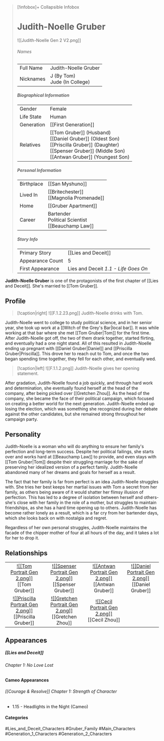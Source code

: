 > [!infobox]+ Collapsible Infobox
> # Judith-Noelle Gruber
> ![[Judith-Noelle Gen 2 V2.png]] 
> ###### Names 
> |  |  | 
> | ---- | ---- | 
> | Full Name | Judith-Noelle Gruber | 
> | Nicknames | J (By Tom)<br>Jude (In College) | 
>
> ##### Biographical Information
> |  |  | 
> | ---- | ---- | 
> | Gender | Female | 
> | Life State | Human |
> | Generation | [[First Generation]] |
> | Relatives | [[Tom Gruber]] (Husband)<br>[[Daniel Gruber]] (Oldest Son)<br>[[Priscilla Gruber]] (Daughter)<br>[[Spenser Gruber]] (Middle Son)<br>[[Antwan Gruber]] (Youngest Son)
> 
> ##### Personal Information
> |  |  | 
> | ---- | ---- | 
> | Birthplace |[[San Myshuno]]| 
> | Lived In |[[Britechester]]<br>[[Magnolia Promenade]]| 
> | Home |[[Gruber Apartment]]| 
> | Career | Bartender<br>Political Scientist<br>[[Beauchamp Law]] | 
> 
> ##### Story Info
> |  |  | 
> | ---- | ---- | 
> | Primary Story | [[Lies and Deceit]] | 
> | Appearance Count | 5 | 
> | First Appearance | Lies and Deceit *1.1 - Life Goes On*

**Judith-Noelle Gruber** is one of the protagonists of the first chapter of [[Lies and Deceit]]. She's married to [[Tom Gruber]].

## Profile
> [!caption|right]
> ![[F.1.2.23.png]] 
> Judith-Noelle drinks with Tom.

Judith-Noelle went to college to study political science, and in her senior year, she took up work at a [[Witch of the Grey's Bar|local bar]]. It was while working at that bar where she met [[Tom Gruber|Tom]] for the first time. After Judith-Noelle got off, the two of them drank together, started flirting, and eventually had a one night stand. All of this resulted in Judith-Noelle ending up pregnant with [[Daniel Gruber|Daniel]] and [[Priscilla Gruber|Priscilla]]. This drove her to reach out to Tom, and once the two began spending time together, they fell for each other, and eventually wed.

> [!caption|left]
> ![[F.1.1.2.png]] 
> Judith-Noelle gives her opening statement.

After gradation, Judith-Noelle found a job quickly, and through hard work and determination, she eventually found herself at the head of the company, after being picked over [[Gretchen Zhou]]. As the head of the company, she became the face of their political campaign, which focused on creating a better world for the next generation. Judith-Noelle ended up losing the election, which was something she recognized during her debate against the other candidates, but she remained strong throughout her campaign party.

## Personality
Judith-Noelle is a woman who will do anything to ensure her family's perfection and long-term success. Despite her political failings, she starts over and works hard at [[Beauchamp Law]] to provide, and even stays with [[Tom Gruber|Tom]] despite their struggling marriage for the sake of preserving her idealized version of a perfect family. Judith-Noelle abandoned many of her dreams and goals for herself as a result.

The fact that her family is far from perfect is an idea Judith-Noelle struggles with. She tries her best keeps her martial issues with Tom a secret from her family, as others being aware of it would shatter her flimsy illusion of perfection. This has led to a degree of isolation between herself and others- she's close with her family in the role of a mother, but struggles to maintain friendships, as she has a hard time opening up to others. Judith-Noelle has become rather lonely as a result, which is a far cry from her bartender days, which she looks back on with nostalgia and regret.

Regardless of her own personal struggles, Judith-Noelle maintains the facade of the chipper mother of four at all hours of the day, and it takes a lot for her to drop it.

## Relationships
| | | | | 
| ------------------------------------------------------------- | -------------------------------------------- | ------------------------------------------ | --------------------------------------------- |
|<center>[![[Tom Portrait Gen 2.png]]](<Tom Gruber>)<br>[[Tom Gruber]]| <center>[![[Spenser Portrait Gen 2.png]]](<Spenser Gruber>)<br>[[Spenser Gruber]]| <center>[![[Antwan Portrait Gen 2.png]]](<Antwan Gruber>)<br>[[Antwan Gruber]]| <center>[![[Daniel Portrait Gen 2.png]]](<Daniel Gruber>)<br>[[Daniel Gruber]]|
| <center>[![[Priscilla Portrait Gen 2.png]]](<Priscilla Gruber>)<br>[[Priscilla Gruber]]| <center>[![[Gretchen Portrait Gen 2.png]]](<Gretchen Zhou>)<br>[[Gretchen Zhou]]| <center>[![[Cecil Portrait Gen 2.png]]](<Cecil Zhou>)<br>[[Cecil Zhou]]|


## Appearances
##### [[Lies and Deceit]]
###### Chapter 1: No Love Lost

#### Cameo Appearances
###### [[Courage & Resolve]] Chapter 1: Strength of Character
- 1.15 - Headlights in the Night (Cameo)

#### Categories
#Lies_and_Deceit_Characters #Gruber_Family #Main_Characters #Generation_1_Characters #Generation_2_Characters